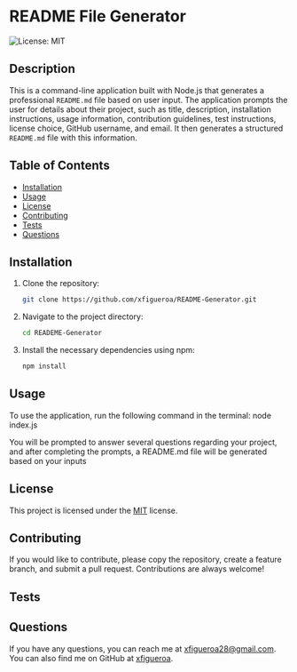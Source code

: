 # README File Generator

![License: MIT](https://img.shields.io/badge/License-MIT-yellow.svg)

## Description
This is a command-line application built with Node.js that generates a professional `README.md` file based on user input. The application prompts the user for details about their project, such as title, description, installation instructions, usage information, contribution guidelines, test instructions, license choice, GitHub username, and email. It then generates a structured `README.md` file with this information.

## Table of Contents
- [Installation](#installation)
- [Usage](#usage)
- [License](#license)
- [Contributing](#contributing)
- [Tests](#tests)
- [Questions](#questions)

## Installation

1. Clone the repository:
    ```bash
    git clone https://github.com/xfigueroa/README-Generator.git

2. Navigate to the project directory:
    ```bash
    cd READEME-Generator    

3. Install the necessary dependencies using npm:
    ```bash
    npm install

## Usage
To use the application, run the following command in the terminal:
    node index.js

You will be prompted to answer several questions regarding your project, and after completing the prompts, a README.md file will be generated based on your inputs

## License

This project is licensed under the [MIT](https://opensource.org/licenses/MIT) license.


## Contributing

If you would like to contribute, please copy the repository, create a feature branch, and submit a pull request. Contributions are always welcome!

## Tests



## Questions
If you have any questions, you can reach me at [xfigueroa28@gmail.com](mailto:xfigueroa28@gmail.com).
You can also find me on GitHub at [xfigueroa](https://github.com/xfigueroa).

